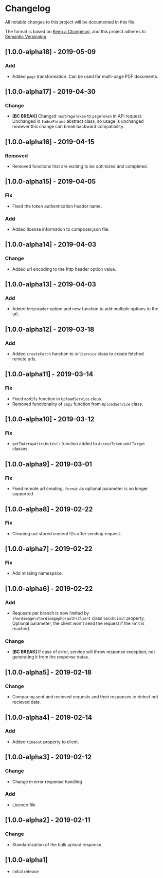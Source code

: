 # Changelog
All notable changes to this project will be documented in this file.

The format is based on [Keep a Changelog](https://keepachangelog.com/en/1.0.0/),
and this project adheres to [Semantic Versioning](https://semver.org/spec/v2.0.0.html).

## [1.0.0-alpha18] - 2019-05-09
### Add
 - Added `page` transformation. Can be used for multi-page PDF documents.

## [1.0.0-alpha17] - 2019-04-30
### Change
 - **[BC BREAK]** Changed `nextPageToken` to `pageToken` in API request. Unchanged in `IndexParams` abstract class, so usage is unchanged however this change can break backward compatibility.

## [1.0.0-alpha16] - 2019-04-15
### Removed
 - Removed functions that are waiting to be optimized and completed.

## [1.0.0-alpha15] - 2019-04-05
### Fix
 - Fixed the token authentication header name.
### Add
 - Added license information to composer.json file.

## [1.0.0-alpha14] - 2019-04-03
### Change
 - Added url encoding to the http header option value.

## [1.0.0-alpha13] - 2019-04-03
### Add
 - Added `httpHeader` option and new function to add multiple options to the url.

## [1.0.0-alpha12] - 2019-03-18
### Add
 - Added `createFetch` function to `UrlService` class to create fetched remote urls.

## [1.0.0-alpha11] - 2019-03-14
### Fix
 - Fixed `modify` function in `UploadService` class.
 - Removed functionality of `copy` function from `UploadService` class.

## [1.0.0-alpha10] - 2019-03-12
### Fix
 - `getToArrayAttributes()` function added to `AccessToken` and `Target` classes.

## [1.0.0-alpha9] - 2019-03-01
### Fix
 - Fixed remote url creating, `format` as optional parameter is no longer supported.

## [1.0.0-alpha8] - 2019-02-22
### Fix
 - Cleaning out stored content IDs after sending request.

## [1.0.0-alpha7] - 2019-02-22
### Fix
 - Add missing namespace.

## [1.0.0-alpha6] - 2019-02-22
### Add
 - Requests per branch is now limited by `shardimage\shardimagephp\auth\Client` class `batchLimit` property. Optional parameter, the client won't send the request if the limit is reached.
### Change
 - **[BC BREAK]** If case of error, service will throw response exception, not generating it from the response datas.

## [1.0.0-alpha5] - 2019-02-18
### Change
 - Comparing sent and recieved requests and their responses to detect not recieved data.

## [1.0.0-alpha4] - 2019-02-14
### Add
 - Added `timeout` property to client.

## [1.0.0-alpha3] - 2019-02-12
### Change
 - Change in error response handling

### Add
 - Licence file

## [1.0.0-alpha2] - 2019-02-11
### Change
 - Standardization of the bulk upload response.

## [1.0.0-alpha1]
 - Initial release
